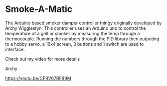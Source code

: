 # Smoke-A-Matic
The Arduino based smoker damper controller thingy originally developed by Archy Wigglestyn.
This controller uses an Arduino uno to control the temperature of a grill or smoker by measuring the temp through a thermocouple. 
Running the numbers through the PID library then outputing to a hobby servo.
a 16x4 screen, 3 buttons and 1 switch are used to interface.

Check out my video for more details

Archy

https://youtu.be/CFRV67BF89M
